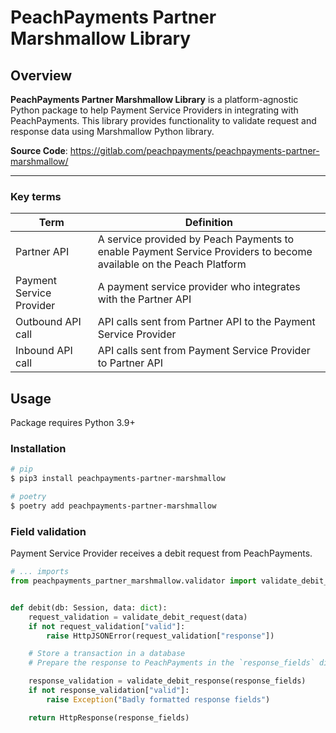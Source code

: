 # PeachPayments Partner Marshmallow Library

## Overview

**PeachPayments Partner Marshmallow Library** is a platform-agnostic Python package to help Payment Service Providers in integrating with PeachPayments. This library provides functionality to validate request and response data using Marshmallow Python library.


**Source Code**: https://gitlab.com/peachpayments/peachpayments-partner-marshmallow/

---
### Key terms
|   Term	                    |   Definition	|
|---------------------------- |--------------	|
|   Partner API		            |   A service provided by Peach Payments to enable Payment Service Providers to become available on the Peach Platform |
|   Payment Service Provider	|   A payment service provider who integrates with the Partner API	|
|   Outbound API call	        |   API calls sent from Partner API to the Payment Service Provider  |
|   Inbound API call		      |   API calls sent from Payment Service Provider to Partner API    |


## Usage
Package requires Python 3.9+

### Installation
```sh
# pip
$ pip3 install peachpayments-partner-marshmallow
```
```sh
# poetry
$ poetry add peachpayments-partner-marshmallow
```

### Field validation

Payment Service Provider receives a debit request from PeachPayments.

```python
# ... imports
from peachpayments_partner_marshmallow.validator import validate_debit_request, validate_debit_response


def debit(db: Session, data: dict):
    request_validation = validate_debit_request(data)
    if not request_validation["valid"]:
        raise HttpJSONError(request_validation["response"])

    # Store a transaction in a database
    # Prepare the response to PeachPayments in the `response_fields` dictionary

    response_validation = validate_debit_response(response_fields)
    if not response_validation["valid"]:
        raise Exception("Badly formatted response fields")

    return HttpResponse(response_fields)
```

